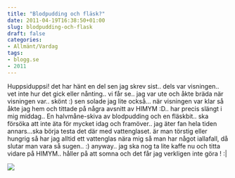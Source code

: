 ```yaml
---
title: "Blodpudding och fläsk?"
date: 2011-04-19T16:38:50+01:00
slug: blodpudding-och-flask
draft: false
categories:
- Allmänt/Vardag
tags:
- blogg.se
- 2011
---
```

Huppsiduppsi! det har hänt en del sen jag skrev sist.. dels var visningen.. vet inte hur det gick eller nånting.. vi får se.. jag var ute och åkte bräda när visningen var.. skönt :) sen solade jag lite också... när visningen var klar så åkte jag hem och tittade på några avsnitt av HIMYM :D.. har precis slängt i mig middag.. En halvmåne-skiva av blodpudding och en fläskbit.. ska försöka att inte äta för mycket idag och framöver.. jag äter fan hela tiden annars...ska börja testa det där med vattenglaset. är man törstig eller hungrig så har jag alltid ett vattenglas nära mig så man har något iallafall, då slutar man vara så sugen.. :) anyway.. jag ska nog ta lite kaffe nu och titta vidare på HIMYM.. håller på att somna och det får jag verkligen inte göra ! :|  
  
![](/assets/images/blogg.se/how_i_met_your_mother5_848524031_143793956.jpg)
